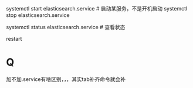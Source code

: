 systemctl start elasticsearch.service # 启动某服务，不是开机启动
systemctl stop elasticsearch.service

systemctl status elasticsearch.service # 查看状态

restart

# Q
加不加.service有啥区别，，，其实tab补齐命令就会补